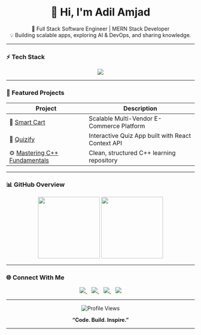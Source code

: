 <h1 align="center">👋 Hi, I'm Adil Amjad</h1>

<p align="center">
  🚀 Full Stack Software Engineer | MERN Stack Developer <br/>
  💡 Building scalable apps, exploring AI & DevOps, and sharing knowledge.
</p>

---

### ⚡ Tech Stack
<p align="center">
  <img src="https://skillicons.dev/icons?i=html,css,tailwind,js,ts,react,nextjs,nodejs,express,mongodb,redis,firebase,docker,aws,git,postman,cpp" />
</p>

---

### 🚀 Featured Projects
| Project | Description |
|----------|--------------|
| 🛒 [Smart Cart](https://github.com/adilamjad/smart-cart) | Scalable Multi-Vendor E-Commerce Platform |
| 🧠 [Quizify](https://github.com/adilamjad/quizify) | Interactive Quiz App built with React Context API |
| ⚙️ [Mastering C++ Fundamentals](https://github.com/adilamjad/mastering-cpp-fundamentals) | Clean, structured C++ learning repository |

---

### 📊 GitHub Overview
<p align="center">
  <img src="https://github-readme-stats.vercel.app/api?username=adilamjad&show_icons=true&theme=tokyonight" height="165"/>
  <img src="https://github-readme-streak-stats.herokuapp.com/?user=adilamjad&theme=tokyonight" height="165"/>
</p>

---

### 🌐 Connect With Me
<p align="center">
  <a href="https://www.linkedin.com/in/adil-amjad" target="_blank">
    <img src="https://img.shields.io/badge/LinkedIn-0077B5?style=for-the-badge&logo=linkedin&logoColor=white"/>
  </a>
  &nbsp;&nbsp;
  <a href="https://adilamjad-portfolio.vercel.app" target="_blank">
    <img src="https://img.shields.io/badge/Portfolio-1E90FF?style=for-the-badge&logo=vercel&logoColor=white"/>
  </a>
  &nbsp;&nbsp;
  <a href="https://leetcode.com/adilamjad" target="_blank">
    <img src="https://img.shields.io/badge/LeetCode-FFA116?style=for-the-badge&logo=leetcode&logoColor=white"/>
  </a>
  &nbsp;&nbsp;
  <a href="mailto:adilamjad.cs@gmail.com">
    <img src="https://img.shields.io/badge/Gmail-D14836?style=for-the-badge&logo=gmail&logoColor=white"/>
  </a>
</p>

---

<p align="center">
  <img src="https://komarev.com/ghpvc/?username=adilamjad&color=blueviolet&style=for-the-badge" alt="Profile Views"/>
</p>

<p align="center">
  <b>“Code. Build. Inspire.”</b>
</p>

---
